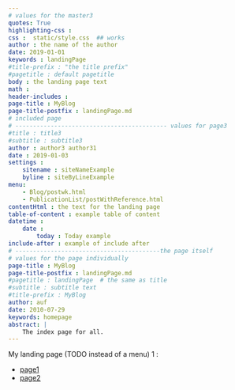 ```yaml
---
# values for the master3
quotes: True 
highlighting-css :    
css :  static/style.css  ## works 
author : the name of the author
date: 2019-01-01
keywords : landingPage
#title-prefix : "the title prefix"
#pagetitle : default pagetitle 
body : the landing page text 
math : 
header-includes : 
page-title : MyBlog
page-title-postfix : landingPage.md
# included page
# ------------------------------------------- values for page3 
#title : title3 
#subtitle : subtitle3
author : author3 author31
date : 2019-01-03
settings : 
    sitename : siteNameExample
    byline : siteByLineExample
menu: 
    - Blog/postwk.html
    - PublicationList/postWithReference.html
contentHtml : the text for the landing page 
table-of-content : example table of content
datetime : 
    date : 
        today : Today example
include-after : example of include after
# -----------------------------------------the page itself
# values for the page individually 
page-title : MyBlog
page-title-postfix : landingPage.md
#pagetitle : landingPage  # the same as title 
#subtitle : subtitle text
#title-prefix : MyBlog
author: auf 
date: 2010-07-29
keywords: homepage
abstract: | 
    The index page for all. 
---
```


My landing page (TODO instead of a menu) 1 : 

- [page1](/Blog/postwk.html) 
- [page2](/PublicationList/postWithReference.html)
